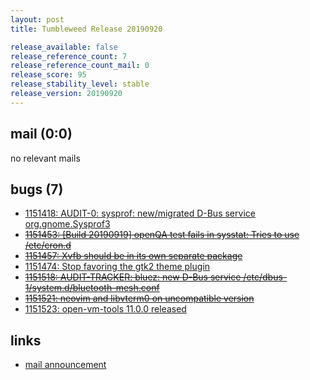 ```yaml
---
layout: post
title: Tumbleweed Release 20190920

release_available: false
release_reference_count: 7
release_reference_count_mail: 0
release_score: 95
release_stability_level: stable
release_version: 20190920
---
```


## mail (0:0)

no relevant mails

## bugs (7)

<!--more-->

- [1151418: AUDIT-0: sysprof: new/migrated D-Bus service org.gnome.Sysprof3](https://bugzilla.opensuse.org/show_bug.cgi?id=1151418)
- ~~[1151453: \[Build 20190919\] openQA test fails in sysstat: Tries to use /etc/cron.d](https://bugzilla.opensuse.org/show_bug.cgi?id=1151453)~~
- ~~[1151457: Xvfb should be in its own separate package](https://bugzilla.opensuse.org/show_bug.cgi?id=1151457)~~
- [1151474: Stop favoring the gtk2 theme plugin](https://bugzilla.opensuse.org/show_bug.cgi?id=1151474)
- ~~[1151518: AUDIT-TRACKER: bluez: new D-Bus service /etc/dbus-1/system.d/bluetooth-mesh.conf](https://bugzilla.opensuse.org/show_bug.cgi?id=1151518)~~
- ~~[1151521: neovim and libvterm0 on uncompatible version](https://bugzilla.opensuse.org/show_bug.cgi?id=1151521)~~
- [1151523: open-vm-tools 11.0.0 released](https://bugzilla.opensuse.org/show_bug.cgi?id=1151523)



## links

- [mail announcement](https://lists.opensuse.org/opensuse-factory/2019-09/msg00207.html)
